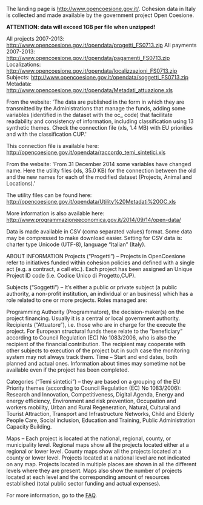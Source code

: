 The landing page is http://www.opencoesione.gov.it/. Cohesion data in Italy is collected and made available by the government project Open Coesione. 

**ATTENTION: data will exceed 1GB per file when unzipped!**
 
All projects 2007-2013: http://www.opencoesione.gov.it/opendata/progetti_FS0713.zip	
All payments 2007-2013: http://www.opencoesione.gov.it/opendata/pagamenti_FS0713.zip	
Localizations: http://www.opencoesione.gov.it/opendata/localizzazioni_FS0713.zip	
Subjects: http://www.opencoesione.gov.it/opendata/soggetti_FS0713.zip	
Metadata: http://www.opencoesione.gov.it/opendata/Metadati_attuazione.xls

From the website: 
'The data are published in the form in which they are transmitted by the Administrations that manage the funds, adding some variables (identified in the dataset with the oc_ code) that facilitate readability and consistency of information, including classification using 13 synthetic themes. Check the connection file (xls, 1.4 MB) with EU priorities and with the classification CUP.'

This connection file is available here:
http://opencoesione.gov.it/opendata/raccordo_temi_sintetici.xls

From the website: 
'From 31 December 2014 some variables have changed name. Here the utility files (xls, 35.0 KB) for the connection between the old and the new names for each of the modified dataset (Projects, Animal and Locations).'

The utility files can be found here: 
http://opencoesione.gov.it/opendata/Utility%20Metadati%20OC.xls

More information is also available here: 
http://www.programmazioneeconomica.gov.it/2014/09/14/open-data/


Data is made available in CSV (coma separated values) format. Some data may be compressed to make download easier. Setting for CSV data is: charter type Unicode (UTF-8), language “Italian” (Italy).

ABOUT INFORMATION
Projects (“Progetti”) – Projects in OpenCoesione refer to initiatives funded within cohesion policies and defined with a single act (e.g. a contract, a call etc.). Each project has been assigned an Unique Project ID code (i.e. Codice Unico di Progetto,CUP).

Subjects (“Soggetti”) – It’s either a public or private subject (a public authority, a non-profit institution, an individual or an business) which has a role related to one or more projects. Roles managed are:

Programming Authority (Programmatore), the decision-maker(s) on the project financing. Usually it is a central or local government authority.
Recipients (“Attuatore”), i.e. those who are in charge for the execute the project. For European structural funds these relate to the “beneficiary” according to Council Regulation (EC) No 1083/2006, who is also the recipient of the financial contribution. The recipient may cooperate with other subjects to execution of the project but in such case the monitoring system may not always track them.
Time – Start and end dates, both planned and actual ones. Information about times may sometime not be available even if the project has been completed.

Categories (“Temi sintetici”) – they are based on a grouping of the EU Priority themes (according to Council Regulation (EC) No 1083/2006): Research and Innovation, Competitiveness, Digital Agenda, Energy and energy efficiency, Environment and risk prevention, Occupation and workers mobility, Urban and Rural Regeneration, Natural, Cultural and Tourist Attraction, Transport and Infrastructure Networks, Child and Elderly People Care, Social inclusion, Education and Training, Public Administration Capacity Building.

Maps – Each project is located at the national, regional, county, or municipality level. Regional maps show all the projects located either at a regional or lower level. County maps show all the projects located at a county or lower level. Projects located at a national level are not indicated on any map. Projects located in multiple places are shown in all the different levels where they are present. Maps also show the number of projects located at each level and the corresponding amount of resources established (total public sector funding and actual expenses).

For more information, go to the [FAQ](http://opencoesione.gov.it/faq/en/).